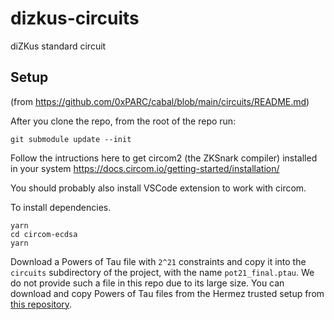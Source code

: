 # dizkus-circuits

diZKus standard circuit

## Setup

(from https://github.com/0xPARC/cabal/blob/main/circuits/README.md)

After you clone the repo, from the root of the repo run:
```
git submodule update --init
```

Follow the intructions here to get circom2 (the ZKSnark compiler) installed in your system
https://docs.circom.io/getting-started/installation/

You should probably also install VSCode extension to work with circom.

To install dependencies.
```
yarn
cd circom-ecdsa
yarn
```

Download a Powers of Tau file with `2^21` constraints and copy it into the
`circuits` subdirectory of the project, with the name `pot21_final.ptau`. We do not provide such a file in this repo due to its large size. You can download and copy Powers of Tau files from the Hermez trusted setup from [this repository](https://github.com/iden3/snarkjs#7-prepare-phase-2).